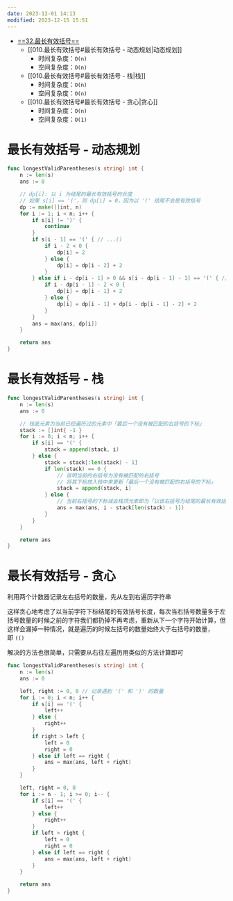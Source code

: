 ```yaml
---
date: 2023-12-01 14:13
modified: 2023-12-15 15:51
---
```


- [==32.最长有效括号==](https://leetcode.cn/problems/longest-valid-parentheses/)
	- [[010.最长有效括号#最长有效括号 - 动态规划|动态规划]]
		- 时间复杂度：`O(n)`
		- 空间复杂度：`O(n)`
	- [[010.最长有效括号#最长有效括号 - 栈|栈]]
		- 时间复杂度：`O(n)`
		- 空间复杂度：`O(n)`
	- [[010.最长有效括号#最长有效括号 - 贪心|贪心]]
		- 时间复杂度：`O(n)`
		- 空间复杂度：`O(1)`

# 最长有效括号 - 动态规划

```go
func longestValidParentheses(s string) int {
	n := len(s)
	ans := 0

	// dp[i]: 以 i 为结尾的最长有效括号的长度
	// 如果 s[i] == '('，则 dp[i] = 0，因为以 '(' 结尾不会是有效括号
	dp := make([]int, n)
	for i := 1; i < n; i++ {
		if s[i] != ')' {
			continue
		}
		if s[i - 1] == '(' { // ...()
			if i - 2 < 0 {
				dp[i] = 2
			} else {
				dp[i] = dp[i - 2] + 2
			}
		} else if i - dp[i - 1] > 0 && s[i - dp[i - 1] - 1] == '(' { // ...((...))
			if i - dp[i - 1] - 2 < 0 {
				dp[i] = dp[i - 1] + 2
			} else {
				dp[i] = dp[i - 1] + dp[i - dp[i - 1] - 2] + 2
			}
		}
		ans = max(ans, dp[i])
	}

	return ans
}
```

# 最长有效括号 - 栈

```go
func longestValidParentheses(s string) int {
	n := len(s)
	ans := 0

	// 栈底元素为当前已经遍历过的元素中「最后一个没有被匹配的右括号的下标」
	stack := []int{ -1 }
	for i := 0; i < n; i++ {
		if s[i] == '(' {
			stack = append(stack, i)
		} else {
			stack = stack[:len(stack) - 1]
			if len(stack) == 0 {
				// 说明当前的右括号为没有被匹配的右括号
				// 将其下标放入栈中来更新「最后一个没有被匹配的右括号的下标」
				stack = append(stack, i)
			} else {
				// 当前右括号的下标减去栈顶元素即为「以该右括号为结尾的最长有效括号的长度」
				ans = max(ans, i - stack[len(stack) - 1])
			}
		}
	}

	return ans
}
```

# 最长有效括号 - 贪心

利用两个计数器记录左右括号的数量，先从左到右遍历字符串

这样贪心地考虑了以当前字符下标结尾的有效括号长度，每次当右括号数量多于左括号数量的时候之前的字符我们都扔掉不再考虑，重新从下一个字符开始计算，但这样会漏掉一种情况，就是遍历的时候左括号的数量始终大于右括号的数量，即 `(()`

解决的方法也很简单，只需要从右往左遍历用类似的方法计算即可

```go
func longestValidParentheses(s string) int {
	n := len(s)
	ans := 0

	left, right := 0, 0 // 记录遇到 '(' 和 ')' 的数量
	for i := 0; i < n; i++ {
		if s[i] == '(' {
			left++
		} else {
			right++
		}
		if right > left {
			left = 0
			right = 0
		} else if left == right {
			ans = max(ans, left + right)
		}
	}

	left, right = 0, 0
	for i := n - 1; i >= 0; i-- {
		if s[i] == '(' {
			left++
		} else {
			right++
		}
		if left > right {
			left = 0
			right = 0
		} else if left == right {
			ans = max(ans, left + right)
		}
	}

	return ans
}
```
